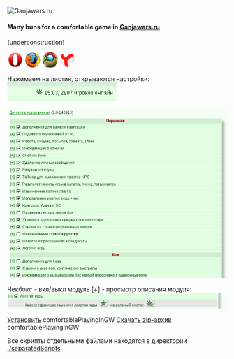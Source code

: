 ![Ganjawars.ru](http://images.ganjawars.ru/img/apple144.png)

#### Many buns for a comfortable game in [Ganjawars.ru](http://www.ganjawars.ru/index.php)
(underconstruction)

![OperaLogo](https://raw.githubusercontent.com/MyRequiem/comfortablePlayingInGW/master/imgs/operaLogo.png) ![FirefoxLogo](https://raw.githubusercontent.com/MyRequiem/comfortablePlayingInGW/master/imgs/firefoxLogo.png) ![ChromeLogo](https://raw.githubusercontent.com/MyRequiem/comfortablePlayingInGW/master/imgs/chromeLogo.png) ![YandexLogo](https://raw.githubusercontent.com/MyRequiem/comfortablePlayingInGW/master/imgs/yandexLogo.png)

Нажимаем на листик, открываются настройки:
![Screen1](https://raw.githubusercontent.com/MyRequiem/comfortablePlayingInGW/master/imgs/screen1.png)

![Screen2](https://raw.githubusercontent.com/MyRequiem/comfortablePlayingInGW/master/imgs/screen2.png)

Чекбокс - вкл/выкл модуль
[+]     - просмотр описания модуля:
![Screen3](https://raw.githubusercontent.com/MyRequiem/comfortablePlayingInGW/master/imgs/screen3.png)


[Установить](https://raw.githubusercontent.com/MyRequiem/comfortablePlayingInGW/master/_comfortablePlayingInGW.user.js) comfortablePlayingInGW
[Скачать zip-архив](https://raw.githubusercontent.com/MyRequiem/comfortablePlayingInGW/master/_comfortablePlayingInGW.user.js.zip) comfortablePlayingInGW

Все скрипты отдельными файлами находятся в директории [./separatedScripts](https://github.com/MyRequiem/comfortablePlayingInGW/tree/master/separatedScripts)

